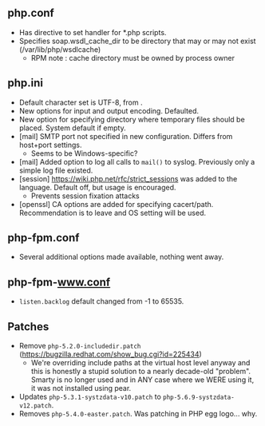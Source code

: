 ## php.conf

- Has directive to set handler for *.php scripts.
- Specifies soap.wsdl_cache_dir to be directory that may or may not exist (/var/lib/php/wsdlcache)
	- RPM note : cache directory must be owned by process owner

## php.ini

- Default character set is UTF-8, from <empty>.
- New options for input and output encoding. Defaulted.
- New option for specifying directory where temporary files should be placed. System default if empty.
- [mail] SMTP port not specified in new configuration. Differs from host+port settings.
	- Seems to be Windows-specific?
- [mail] Added option to log all calls to `mail()` to syslog. Previously only a simple log file existed.
- [session] https://wiki.php.net/rfc/strict_sessions was added to the language. Default off, but usage is encouraged.
	- Prevents session fixation attacks
- [openssl] CA options are added for specifying cacert/path. Recommendation is to leave <empty> and OS setting will be used.

## php-fpm.conf

- Several additional options made available, nothing went away.

## php-fpm-www.conf

- `listen.backlog` default changed from -1 to 65535.

## Patches

- Remove `php-5.2.0-includedir.patch` (https://bugzilla.redhat.com/show_bug.cgi?id=225434)
	- We're overriding include paths at the virtual host level anyway and this is honestly a stupid
	  solution to a nearly decade-old "problem". Smarty is no longer used and in ANY case where we WERE using it,
	  it was not installed using pear.
- Updates `php-5.3.1-systzdata-v10.patch` to `php-5.6.9-systzdata-v12.patch`.
- Removes `php-5.4.0-easter.patch`. Was patching in PHP egg logo... why.